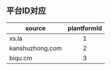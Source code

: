## 平台ID对应

| source            | plantformId   | 
| -------------     |:-------------:| 
| xs.la             | 1             | 
| kanshuzhong.com   | 2             | 
| biqu.cm           | 3             | 


